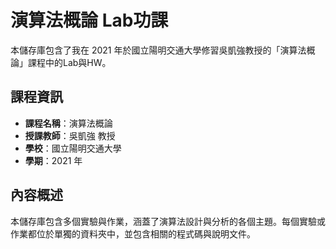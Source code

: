 # 演算法概論 Lab功課

本儲存庫包含了我在 2021 年於國立陽明交通大學修習吳凱強教授的「演算法概論」課程中的Lab與HW。

## 課程資訊

- **課程名稱**：演算法概論
- **授課教師**：吳凱強 教授
- **學校**：國立陽明交通大學
- **學期**：2021 年

## 內容概述

本儲存庫包含多個實驗與作業，涵蓋了演算法設計與分析的各個主題。每個實驗或作業都位於單獨的資料夾中，並包含相關的程式碼與說明文件。

